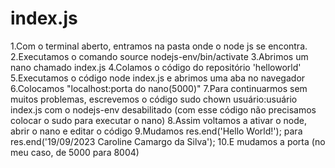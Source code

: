 # index.js
1.Com o terminal aberto, entramos na pasta onde o node js se encontra.
2.Executamos o comando source nodejs-env/bin/activate
3.Abrimos um nano chamado index.js
4.Colamos o código do repositório 'helloworld'
5.Executamos o código node index.js e abrimos uma aba no navegador
6.Colocamos "localhost:porta do nano(5000)"
7.Para continuarmos sem muitos problemas, escrevemos o código sudo chown usuário:usuário index.js com o nodejs-env desabilitado (com esse código não precisamos colocar o sudo para executar o nano)
8.Assim voltamos a ativar o node, abrir o nano e editar o código
9.Mudamos res.end('Hello World!'); para res.end('19/09/2023 Caroline Camargo da Silva');
10.E mudamos a porta (no meu caso, de 5000 para 8004)
